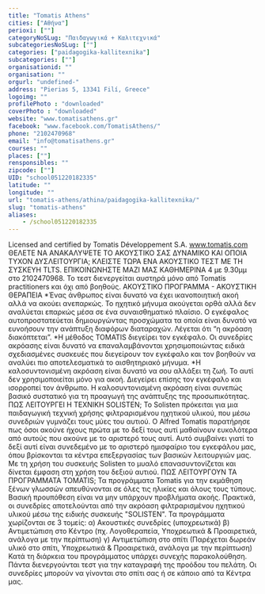 ```yaml
---
title: "Tomatis Athens"
cities: ["Αθήνα"]
perioxi: [""]
categoryNoSLug: "Παιδαγωγικά + Καλιτεχνικά"
subcategoriesNoSLug: [""]
categories: ["paidagogika-kallitexnika"]
subcategories: [""]
organisationid: ""
organisation: ""
orgurl: "undefined-"
address: "Pierias 5, 13341 Filí, Greece"
logoimg: ""
profilePhoto : "downloaded"
coverPhoto : "downloaded"
website: "www.tomatisathens.gr"
facebook: "www.facebook.com/TomatisAthens/"
phone: "2102470968"
email: "info@tomatisathens.gr"
courses: ""
places: [""]
rensponsibles: ""
zipcode: [""]
UID: "school051220182335"
latitude: ""
longitude: ""
url: "tomatis-athens/athina/paidagogika-kallitexnika/"
slug: "tomatis-athens"
aliases:
    - /school051220182335
---
```





Licensed and certified by Tomatis Développement S.A. www.tomatis.com ΘΕΛΕΤΕ ΝΑ ΑΝΑΚΑΛΥΨΕΤΕ ΤΟ ΑΚΟΥΣΤΙΚΟ ΣΑΣ ΔΥΝΑΜΙΚΟ ΚΑΙ ΟΠΟΙΑ ΤΥΧΟΝ ΔΥΣΛΕΙΤΟΥΡΓΙΑ; ΚΛΕΙΣΤΕ ΤΩΡΑ ΕΝΑ ΑΚΟΥΣΤΙΚΟ ΤΕΣΤ ΜΕ ΤΗ ΣΥΣΚΕΥΗ TLTS. ΕΠΙΚΟΙΝΩΝΗΣΤΕ ΜΑΖΙ ΜΑΣ ΚΑΘΗΜΕΡΙΝΑ 4 με 9.30μμ στο 2102470968. Το τεστ διενεργείται αυστηρά μόνο από Tomatis practitioners και όχι από βοηθούς. ΑΚΟΥΣΤΙΚΟ ΠΡΟΓΡΑΜΜΑ - ΑΚΟΥΣΤΙΚΗ ΘΕΡΑΠΕΙΑ *Ένας άνθρωπος είναι δυνατό να έχει ικανοποιητική ακοή αλλά να ακούει ανεπαρκώς. Το ηχητικό μήνυμα ακούγεται ορθά αλλά δεν αναλύεται επαρκώς μέσα σε ένα συναισθηματικό πλαίσιο. Ο εγκέφαλος αυτοπροστατεύεται δημιουργώντας προσχώματα τα οποία είναι δυνατό να ευνοήσουν την ανάπτυξη διαφόρων διαταραχών. Λέγεται ότι “η ακρόαση διακόπτεται”. *Η μέθοδος TOMATIS διεγείρει τον εγκέφαλο. Οι συνεδρίες ακρόασης είναι δυνατό να επαναλαμβάνονται χρησιμοποιώντας ειδικά σχεδιασμένες συσκευές που διεγείρουν τον εγκέφαλο και τον βοηθούν να αναλύει πιο αποτελεσματικά το αισθητηριακό μήνυμα. *Η καλοσυντονισμένη ακρόαση είναι δυνατό να σου αλλάξει τη ζωή. Το αυτί δεν χρησιμοποιείται μόνο για ακοή. Διεγείρει επίσης τον εγκέφαλο και ισορροπεί τον άνθρωπο. Η καλοσυντονισμένη ακρόαση είναι συνεπώς βασικό συστατικό για τη προαγωγή της ανάπτυξης της προσωπικότητας. ΠΩΣ ΛΕΙΤΟΥΡΓΕΙ Η ΤΕΧΝΙΚΗ SOLISTEN; Το Solisten πρόκειται για μια παιδαγωγική τεχνική χρήσης φιλτραρισμένου ηχητικού υλικού, που μέσω συνεδριών γυμνάζει τους μύες του αυτιού. O Alfred Tomatis παρατήρησε πως όσοι ακούνε ήχους πρώτα με το δεξί τους αυτί μαθαίνουν ευκολότερα από αυτούς που ακούνε με το αριστερό τους αυτί. Αυτό συμβαίνει γιατί το δεξί αυτί είναι συνεδεμένο με το αριστερό ημισφαίριο του εγκεφάλου μας, όπου βρίσκονται τα κέντρα επεξεργασίας των βασικών λειτουργιών μας. Με τη χρήση του συσκευής Solisten το μυαλό επανασυντονίζεται και δίνεται έμφαση στη χρήση του δεξιού αυτιού. ΠΩΣ ΛΕΙΤΟΥΡΓΟΥΝ ΤΑ ΠΡΟΓΡΑΜΜΑΤΑ TOMATIS; Τα προγράμματα Tomatis για την εκμάθηση ξένων γλωσσών απευθύνονται σε όλες τις ηλικίες και όλους τους τύπους. Βασική προυπόθεση είναι να μην υπάρχουν προβλήματα ακοής. Πρακτικά, οι συνεδρίες αποτελούνται από την ακρόαση φιλτραρισμένου ηχητικού υλικού μέσω της ειδικής συσκευής &quot;SOLISTEN&quot;. Τα προγράμματα χωρίζονται σε 3 τομείς: α) Ακουστικές συνεδρίες (υποχρεωτικά) β) Αντιμετώπιση στο Κέντρο (πχ. Λογοθεραπεία, Υποχρεωτικά &amp; Προαιρετικά, ανάλογα με την περίπτωση) γ) Αντιμετώπιση στο σπίτι (Παρέχεται δωρεάν υλικό στο σπίτι, Υποχρεωτικά &amp; Προαιρετικά, ανάλογα με την περίπτωση) Κατά τη διάρκεια του προγράμματος υπάρχει συνεχής παρακολούθηση. Πάντα διενεργούνται τεστ για την καταγραφή της προόδου του πελάτη. Οι συνεδρίες μπορούν να γίνονται στο σπίτι σας ή σε κάποιο από τα Κέντρα μας.